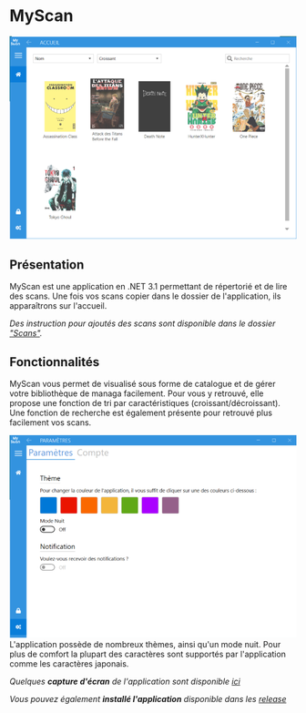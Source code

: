 # MyScan
![Home](https://github.com/Kibahor/my_scan/blob/master/rsc/Screenshot%20-%20Home%20(light).png "Home")

## Présentation
MyScan est une application en .NET 3.1 permettant de répertorié et de lire des scans. 
Une fois vos scans copier dans le dossier de l'application, ils apparaîtrons sur l'accueil.

*Des instruction pour ajoutés des scans sont disponible dans le dossier ["Scans"](https://github.com/Kibahor/my_scan/tree/master/src/MyScan/Scan).*

## Fonctionnalités
MyScan vous permet de visualisé sous forme de catalogue et de gérer votre bibliothèque de managa facilement.
Pour vous y retrouvé, elle propose une fonction de tri par caractéristiques (croissant/décroissant).
Une fonction de recherche est également présente pour retrouvé plus facilement vos scans.

![Settings](https://github.com/Kibahor/my_scan/blob/master/rsc/Screenshot%20-%20Settings%20(light).png "Settings")
L'application possède de nombreux thèmes, ainsi qu'un mode nuit.
Pour plus de comfort la plupart des caractères sont supportés par l'application comme les caractères japonais.

*Quelques **capture d'écran** de l'application sont disponible [ici](https://github.com/Kibahor/my_scan/tree/master/rsc)*

*Vous pouvez également **installé l'application** disponible dans les [release](https://github.com/Kibahor/my_scan/releases/tag/Release)*
